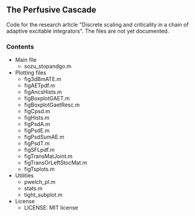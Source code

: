 ## The Perfusive Cascade
Code for the research article "Discrete scaling and criticality in a chain of adaptive excitable integrators".
The files are not yet documented.

### Contents
- Main file
  * sozu_stopandgo.m  
- Plotting files
  * fig3dBmATE.m                                                                            
  * figAETpdf.m                                                                             
  * figAncsHists.m                                                                          
  * figBoxplotGAET.m
  * figBoxplotGaetResc.m
  * figCpsd.m
  * figHists.m
  * figPsdA.m
  * figPsdE.m
  * figPsdSumAE.m
  * figPsdT.m
  * figSFLpdf.m
  * figTransMatJoint.m
  * figTransOrLeftStocMat.m
  * figTsplots.m        
- Utilities
  * pwelch_pl.m 
  * stats.m
  * tight_subplot.m
- License
  * LICENSE: MIT license

